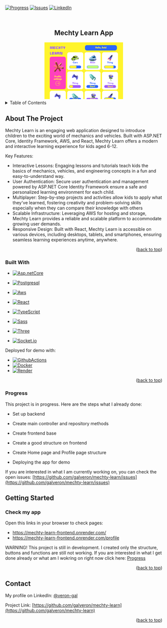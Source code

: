 <a name="readme-top"></a>

[![Progress][progress-shield]][progress-url]
[![Issues][issues-shield]][issues-url]
[![LinkedIn][linkedin-shield]][linkedin-url]



<!-- PROJECT LOGO -->
<br />
<div align="center">
  <h2 align="center">Mechty Learn App</h2>
  <a href="https://github.com/galveron/mechty-learn">
    <img src="images/mechty-learn.png" alt="Screenshot" width="50%" height="50%">
  </a>
</div>

<!-- TABLE OF CONTENTS -->
<details>
  <summary>Table of Contents</summary>
  <ol>
    <li>
      <a href="#about-the-project">About The Project</a>
      <ul>
        <li><a href="#built-with">Built With</a></li>
        <li><a href="#progress">Progress</a></li>
      </ul>
    </li>
    <li>
      <a href="#getting-started">Getting Started</a>
      <ul>
        <li><a href="#app">Check my app</a></li>
      </ul>
    </li>
    <li><a href="#contact">Contact</a></li>
  </ol>
</details>



<!-- ABOUT THE PROJECT -->
## About The Project

Mechty Learn is an engaging web application designed to introduce children to the exciting world of mechanics and vehicles. Built with ASP.NET Core, Identity Framework, AWS, and React, Mechty Learn offers a modern and interactive learning experience for kids aged 6-12.

Key Features:

* Interactive Lessons: Engaging lessons and tutorials teach kids the basics of mechanics, vehicles, and engineering concepts in a fun and easy-to-understand way.
* User Authentication: Secure user authentication and management powered by ASP.NET Core Identity Framework ensure a safe and personalized learning environment for each child.
* Multiplayer: Step-by-step projects and activities allow kids to apply what they've learned, fostering creativity and problem-solving skills especially when they can compare their knowledge with others
* Scalable Infrastructure: Leveraging AWS for hosting and storage, Mechty Learn provides a reliable and scalable platform to accommodate growing user demands.
* Responsive Design: Built with React, Mechty Learn is accessible on various devices, including desktops, tablets, and smartphones, ensuring seamless learning experiences anytime, anywhere.

<p align="right">(<a href="#readme-top">back to top</a>)</p>

### Built With

* [![Asp.netCore][Asp.netCore]][Asp.netCore-url]
* [![Postgresql][Postgresql]][Postgresql-url]
* [![Aws][Aws]][Aws-url]

* [![React][React.js]][React-url]
* [![TypeScript][TypeScript]][TypeScript-url]
* [![Sass][Sass]][Sass-url]

* [![Three][Three.js]][Three.js-url]
* [![Socket.io][Socket.io]][Socket.io-url]

Deployed for demo with:
* [![GithubActions][GithubActions]][GithubActions-url]
* [![Docker][Docker]][Docker-url]
* [![Render][Render]][Render-url]

<p align="right">(<a href="#readme-top">back to top</a>)</p>

<a name="progress"></a>
### Progress

This project is in progress. Here are the steps what I already done:

* Set up backend
* Create main controller and repository methods

* Create frontend base
* Create a good structure on frontend
* Create Home page and Profile page structure

* Deploying the app for demo 

If you are interested in what I am currently working on, you can check the open issues: 
[https://github.com/galveron/mechty-learn/issues](https://github.com/galveron/mechty-learn/issues)

<a name="getting-started"></a>
<!-- GETTING STARTED -->
## Getting Started

<a name="app"></a>
### Check my app

Open this links in your browser to check pages: 
  - https://mechty-learn-frontend.onrender.com/
  - https://mechty-learn-frontend.onrender.com/profile

   WARNING!
   This project is still in development. I created only the structure, buttons and functions are still not working.
   If you are interested in what I get done already or what am I wokring on right now click here:
    <a href="#progress">Progress</a>
   
<p align="right">(<a href="#readme-top">back to top</a>)</p>


<!-- CONTACT -->
## Contact

My profile on LinkedIn: [@veron-gal](www.linkedin.com/in/veron-gal)

Project Link: [https://github.com/galveron/mechty-learn](https://github.com/galveron/mechty-learn)

<p align="right">(<a href="#readme-top">back to top</a>)</p>




<!-- MARKDOWN LINKS & IMAGES -->
[progress-shield]: https://img.shields.io/badge/In-Progress-8B0000.svg?style=for-the-badge
[progress-url]: https://github.com/galveron/mechty-learn/blob/main/README.md#progress
[issues-shield]: https://img.shields.io/github/issues/galveron/mechty-learn.svg?style=for-the-badge
[issues-url]: https://github.com/galveron/mechty-learn/issues
[linkedin-shield]: https://img.shields.io/badge/-LinkedIn-black.svg?style=for-the-badge&logo=linkedin&colorB=0096FF
[linkedin-url]: https://linkedin.com/in/veron-gal
[product-screenshot]: images/mecthy-screenshot.png
[Asp.netCore]: https://img.shields.io/badge/ASP.NET_Core-512BD4?style=for-the-badge&logo=.net&logoColor=white
[Asp.netCore-url]: https://dotnet.microsoft.com/en-us/apps/aspnet
[Aws]:https://img.shields.io/badge/aws-232F3E?style=for-the-badge&logo=amazonaws&logoColor=white
[Aws-url]:https://aws.amazon.com/?nc2=h_lg
[Postgresql]:https://img.shields.io/badge/PostgreSQL-4169E1?style=for-the-badge&logo=postgresql&logoColor=white
[Postgresql-url]: https://www.postgresql.org
[React.js]: https://img.shields.io/badge/React-20232A?style=for-the-badge&logo=react&logoColor=61DAFB
[React-url]: https://reactjs.org/
[Three.js]: https://img.shields.io/badge/THREE.js-000000?style=for-the-badge&logo=threedotjs&logoColor=61DAFB
[Three.js-url]: https://threejs.org/
[TypeScript]: https://img.shields.io/badge/typescript-3178C6?style=for-the-badge&logo=typescript&logoColor=white
[TypeScript-url]: https://www.typescriptlang.org/
[Sass]: https://img.shields.io/badge/sass-CC6699?style=for-the-badge&logo=sass&logoColor=white
[Sass-url]: https://sass-lang.com/
[Socket.io]: https://img.shields.io/badge/Socket.io-010101?style=for-the-badge&logo=socketdotio&logoColor=white
[Socket.io-url]: https://socket.io/
[Render]: https://img.shields.io/badge/Render.com-46E3B7?style=for-the-badge&logo=render&logoColor=white
[Render-url]: https://render.com/
[Docker]: https://img.shields.io/badge/Docker-2496ED?style=for-the-badge&logo=docker&logoColor=white
[Docker-url]: https://www.docker.com/
[GithubActions]: https://img.shields.io/badge/GitHub_Actions-2088FF?style=for-the-badge&logo=githubactions&logoColor=white
[GithubActions-url]: https://github.com/features/actions
